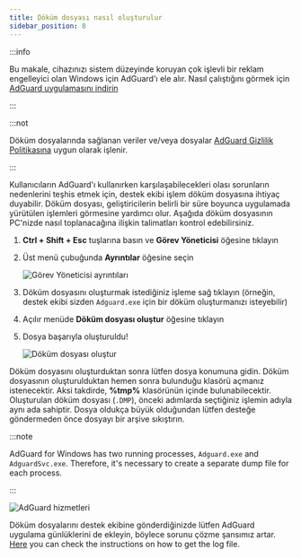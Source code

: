 ```yaml
---
title: Döküm dosyası nasıl oluşturulur
sidebar_position: 8
---
```


:::info

Bu makale, cihazınızı sistem düzeyinde koruyan çok işlevli bir reklam engelleyici olan Windows için AdGuard'ı ele alır. Nasıl çalıştığını görmek için [AdGuard uygulamasını indirin](https://agrd.io/download-kb-adblock)

:::

:::not

Döküm dosyalarında sağlanan veriler ve/veya dosyalar [AdGuard Gizlilik Politikasına](https://adguard.com/en/privacy.html) uygun olarak işlenir.

:::

Kullanıcıların AdGuard'ı kullanırken karşılaşabilecekleri olası sorunların nedenlerini teşhis etmek için, destek ekibi işlem döküm dosyasına ihtiyaç duyabilir. Döküm dosyası, geliştiricilerin belirli bir süre boyunca uygulamada yürütülen işlemleri görmesine yardımcı olur. Aşağıda döküm dosyasının PC'nizde nasıl toplanacağına ilişkin talimatları kontrol edebilirsiniz.

1. **Ctrl + Shift + Esc** tuşlarına basın ve **Görev Yöneticisi** öğesine tıklayın

1. Üst menü çubuğunda **Ayrıntılar** öğesine seçin

    ![Görev Yöneticisi ayrıntıları](https://cdn.adtidy.org/public/Adguard/kb/Windows_dump/details_en.png)

1. Döküm dosyasını oluşturmak istediğiniz işleme sağ tıklayın (örneğin, destek ekibi sizden `Adguard.exe` için bir döküm oluşturmanızı isteyebilir)

1. Açılır menüde **Döküm dosyası oluştur** öğesine tıklayın

1. Dosya başarıyla oluşturuldu!

    ![Döküm dosyası oluştur](https://cdn.adtidy.org/public/Adguard/kb/Windows_dump/create_dump_file_en.png)

Döküm dosyasını oluşturduktan sonra lütfen dosya konumuna gidin. Döküm dosyasının oluşturulduktan hemen sonra bulunduğu klasörü açmanız istenecektir. Aksi takdirde, **%tmp%** klasörünün içinde bulunabilecektir. Oluşturulan döküm dosyası (`.DMP`), önceki adımlarda seçtiğiniz işlemin adıyla aynı ada sahiptir. Dosya oldukça büyük olduğundan lütfen desteğe göndermeden önce dosyayı bir arşive sıkıştırın.

:::note

AdGuard for Windows has two running processes, `Adguard.exe` and `AdguardSvc.exe`. Therefore, it's necessary to create a separate dump file for each process.

:::

![AdGuard hizmetleri](https://cdn.adtidy.org/public/Adguard/kb/Windows_dump/processes_en.png)

Döküm dosyalarını destek ekibine gönderdiğinizde lütfen AdGuard uygulama günlüklerini de ekleyin, böylece sorunu çözme şansımız artar. [Here](../adguard-logs) you can check the instructions on how to get the log file.
